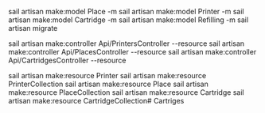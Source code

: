 sail artisan make:model Place -m
sail artisan make:model Printer -m
sail artisan make:model Cartridge -m
sail artisan make:model Refilling -m
sail artisan migrate

sail artisan make:controller Api/PrintersController --resource
sail artisan make:controller Api/PlacesController --resource
sail artisan make:controller Api/CartridgesController --resource

sail artisan make:resource Printer
sail artisan make:resource PrinterCollection
sail artisan make:resource Place
sail artisan make:resource PlaceCollection
sail artisan make:resource Cartridge
sail artisan make:resource CartridgeCollection# Cartriges
